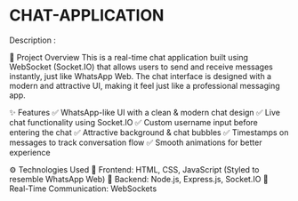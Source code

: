 # CHAT-APPLICATION

Description : 

📌 Project Overview
This is a real-time chat application built using WebSocket (Socket.IO) that allows users to send and receive messages instantly, just like WhatsApp Web. The chat interface is designed with a modern and attractive UI, making it feel just like a professional messaging app.

✨ Features
✅ WhatsApp-like UI with a clean & modern chat design
✅ Live chat functionality using Socket.IO
✅ Custom username input before entering the chat
✅ Attractive background & chat bubbles
✅ Timestamps on messages to track conversation flow
✅ Smooth animations for better experience

⚙️ Technologies Used
🔹 Frontend: HTML, CSS, JavaScript (Styled to resemble WhatsApp Web)
🔹 Backend: Node.js, Express.js, Socket.IO
🔹 Real-Time Communication: WebSockets



